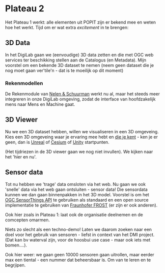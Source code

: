 # Plateau 2

Het Plateau 1 werkt: alle elementen uit POPIT zijn er bekend mee en weten hoe het werkt.
Tijd om er wat extra *excitement* in te brengen:

## 3D Data  
In het DigiLab gaan we (eenvoudige) 3D data zetten en die met OGC web services ter beschikking stellen aan de Catalogus (en Metadata).
Mijn voorstel om een bekende 3D dataset te nemen (neem geen dataset die je nog moet gaan ver'tile'n - dat is te moeilijk op dit moment)

### Rekenmodellen
De Rekenmodule van [Nelen & Schuurman](https://nelen-schuurmans.nl/en/home/) werkt nu al, maar het steeds meer integreren in onze DigiLab omgeving, zodat de interface van hoofdzakelijk mens naar Mens en Machine gaat.

## 3D Viewer
Nu we een 3D dataset hebben, willen we visualiseren in een 3D omgeveing.
Kies een 3D omgeveing waar je ervaring mee hebt en [die je kent](https://www.imagem.nl/digital-twin/3d-city/)  - ken je er geen, dan is [Unreal](https://www.unrealengine.com/en-US) of [Cesium](https://cesium.com/) of [Unity](https://unity.com/) startpunten.

(Het tijdriezen in de 3D viewer gaan we nog niet invullen). We kijken naar het 'hier en nu'.

## Sensor data

Tot nu hebben we 'trage' data omsloten via het web. Nu gaan we ook 'snelle' data via het web gaan ontsluiten - sensor data! Die sensordata kunnen we dan gaan binnenpakken in het 3D model.
Voorstel is om het [OGC SensorThings API](https://www.ogc.org/standard/sensorthings/) te gebruiken als standaard en een open source implementatie te gebruiken van [Fraunhofer FROST](https://github.com/FraunhoferIOSB/FROST-Server) (er zijn er ook anderen).

Ook hier zoals in Plateau 1: laat ook de organisatie deelnemen en de comcepten omarmen.

Niets zo slecht als een techno-demo! Laten we daarom zoeken naar een doel voor het gebruik van sensoren - liefst in context van het DMI project. (Dat kan bv waterval zijn, voor de hoosbui use case - maar ook iets met bomen....).

Ook hier weer: we gaan geen 10000 sensoren gaan uitrollen, maar eerder max een tiental - een nummer dat beheersbaar is. Om van te leren en te begrjipen.
